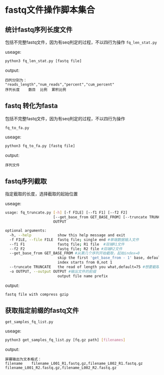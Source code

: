 # fastq文件操作脚本集合

## 统计fastq序列长度文件
包括不完整fastq文件，因为有seq判定的过程，不以四行为操作
`fq_len_stat.py`

useage:
```sh
python3 fq_len_stat.py [fastq file]
``` 

output:
```
四列分别为：
"reads_length","num_reads","percent","cum_percent"
序列长度	数目	比例	累积比例
```

## fastq 转化为fasta
包括不完整fastq文件，因为有seq判定的过程，不以四行为操作

`fq_to_fa.py`

useage:
```sh
python3 fq_to_fa.py [fastq file]
```

output:
```
序列文件
```

## fastq序列截取
指定截取的长度，选择截取的起始位置

useage:
```sh
usage: fq_truncate.py [-h] [-f FILE] [--f1 F1] [--f2 F2]
                      [--get_base_from GET_BASE_FROM] [--truncate TRUNCATE] -o
                      OUTPUT

optional arguments:
  -h, --help            show this help message and exit
  -f FILE, --file FILE  fastq file; single end #单端数据输入文件
  --f1 F1               fastq file; R1 file  #双端R1文件
  --f2 F2               fastq file; R2 file #双端R2文件
  --get_base_from GET_BASE_FROM #从第几个序列开始截取，起始index=0
                        skip the first 'get_base_from - 1' base, default=0,
                        index starts from 0,not 1
  --truncate TRUNCATE   the read of length you what,default=75 #想要截取的序列长度
  -o OUTPUT, --output OUTPUT #输出文件的前缀
                        output file name prefix

```

output:
```
fastq file with compress gzip
```

## 获取指定前缀的fastq文件
`get_samples_fq_list.py`

useage:
```sh
python3 get_samples_fq_list.py [fq.gz path] [filenames]
```

output:
```
屏幕输出为文本格式：
filename	filename_L001_R1.fastq.gz,filename_L002_R1.fastq.gz	filename_L001_R2.fastq.gz,filename_L002_R2.fastq.gz
```
